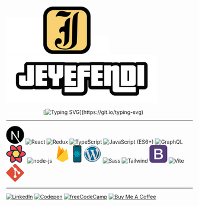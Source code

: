 <p float="left"><a href="https://www.jeyefendi.com"><img width="100" src="https://raw.githubusercontent.com/jeyefendi/assets/main/space.png"></a><a href="https://www.jeyefendi.com"><img src="./public/favicon.webp" alt="Logo" height="128"></a><a href="https://www.jeyefendi.com"><img width="50" src="https://raw.githubusercontent.com/jeyefendi/assets/main/space.png"></a><a href="https://www.jeyefendi.com"><img src="https://github.com/jeyefendi/assets/blob/main/nick.png?raw=true" alt="Nick"></a></p>

<a href="https://www.jeyefendi.com"><img width="100" height="1" src="https://raw.githubusercontent.com/jeyefendi/assets/main/space.png"></a>[![Typing SVG](https://readme-typing-svg.demolab.com?font=Concert+One&size=18&duration=3000&pause=1000&color=000000&center=true&vCenter=true&width=128&height=24&lines=jeyefendi.com;onClick+Logo!)](https://git.io/typing-svg)

---

<p float="left"><img alt="Next" height="48" src="https://github.com/jeyefendi/assets/blob/main/nextjs.svg"/> <img alt="React" height="48" src="https://upload.wikimedia.org/wikipedia/commons/a/a7/React-icon.svg"/> <img alt="Redux" height="40" src="https://cdn.worldvectorlogo.com/logos/redux.svg"/> <img alt="TypeScript" height="48" src="https://upload.wikimedia.org/wikipedia/commons/4/4c/Typescript_logo_2020.svg"/> <img alt="JavaScript (ES6+)" height="48" src="https://camo.githubusercontent.com/91228d257e95671becc33c70fc337100a6cc0aebaa01d1a75377eb55374563d0/68747470733a2f2f63646e2e69636f6e73636f75742e636f6d2f69636f6e2f667265652f706e672d3531322f6a6176617363726970742d323735323134382d323238343936352e706e67"/> <img alt="GraphQL" height="48" src="https://upload.wikimedia.org/wikipedia/commons/thumb/1/17/GraphQL_Logo.svg/800px-GraphQL_Logo.svg.png"/> <img alt="React-Query" height="48" src="https://github.com/jeyefendi/assets/blob/main/react-query.svg"/> <img alt="node-js" height="48" src="https://camo.githubusercontent.com/730645ff32f6efe57c3049411016e52dc798503a7de8a7831fb1a3432043a75e/68747470733a2f2f7265732e636c6f7564696e6172792e636f6d2f6261746e30353030302f696d6167652f75706c6f61642f76313539363633323535342f395f68617a66696b2e706e67"/> <img alt="Firebase" height="48" src="https://raw.githubusercontent.com/github/explore/80688e429a7d4ef2fca1e82350fe8e3517d3494d/topics/firebase/firebase.png"/> <img alt="React Native" height="48" src="https://raw.githubusercontent.com/jeyefendi/assets/main/react-native.png"/> <img alt="Wordpress" height="48" src="https://github.com/jeyefendi/assets/blob/main/wordpress.png"/> <img alt="Sass" height="48" src="https://upload.wikimedia.org/wikipedia/commons/9/96/Sass_Logo_Color.svg"/> <img alt="Tailwind" height="48" src="https://upload.wikimedia.org/wikipedia/commons/d/d5/Tailwind_CSS_Logo.svg"/> <img alt="Bootstrap" height="48" src="https://raw.githubusercontent.com/github/explore/80688e429a7d4ef2fca1e82350fe8e3517d3494d/topics/bootstrap/bootstrap.png"/> <img alt="Vite" height="48" src="https://cdn.worldvectorlogo.com/logos/vitejs.svg"/> <img alt="Git" height="48" src="https://github.com/jeyefendi/assets/blob/main/git.png"/></p>

---

<p float="left"><a href="https://www.linkedin.com/in/jeyefendi/"><img src="https://upload.wikimedia.org/wikipedia/commons/0/01/LinkedIn_Logo.svg" alt="LinkedIn" height="32" width="128"></a> <a href="https://codepen.io/jeyefendi"><img src="https://upload.wikimedia.org/wikipedia/commons/9/9a/CodePen_logo.png" alt="Codepen" height="32" width="160"></a> <a href="https://www.freecodecamp.org/jeyefendi"><img src="https://design-style-guide.freecodecamp.org/downloads/fcc_primary_large.jpg" alt="freeCodeCamp" height="32" width="160"></a> <a href="https://www.buymeacoffee.com/jeyefendi"><img src="https://cdn.buymeacoffee.com/buttons/default-orange.png" alt="Buy Me A Coffee" height="32" width="128"></a>
